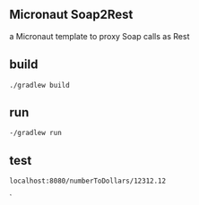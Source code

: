 ## Micronaut Soap2Rest

a Micronaut template to proxy Soap calls as Rest

## build

`./gradlew build`

## run

`-/gradlew run`

## test

`localhost:8080/numberToDollars/12312.12`

`